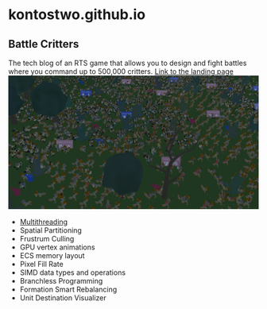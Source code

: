 # kontostwo.github.io
## Battle Critters
The tech blog of an RTS game that allows you to design and fight battles where you command up to 500,000 critters. [Link to the landing page](https://superstrategyhorse.carrd.co/)
![](battlecritters/images/Chaos.png)
 - [Multithreading](battlecritters/multithreading.md)
 - Spatial Partitioning
 - Frustrum Culling
 - GPU vertex animations
 - ECS memory layout
 - Pixel Fill Rate
 - SIMD data types and operations
 - Branchless Programming
 - Formation Smart Rebalancing
 - Unit Destination Visualizer

